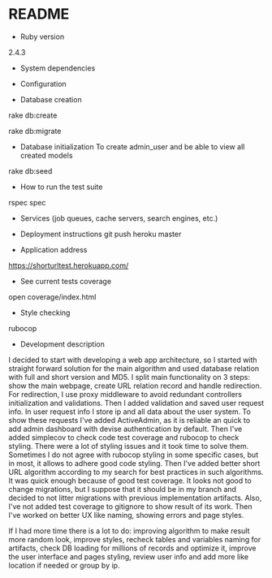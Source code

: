 # README

* Ruby version

2.4.3

* System dependencies

* Configuration

* Database creation

rake db:create

rake db:migrate

* Database initialization
To create admin_user and be able to view all created models

rake db:seed

* How to run the test suite

rspec spec

* Services (job queues, cache servers, search engines, etc.)

* Deployment instructions
git push heroku master

* Application address

https://shorturltest.herokuapp.com/

* See current tests coverage

open coverage/index.html

* Style checking

rubocop

* Development description


I decided to start with developing a web app architecture,
so I started with straight forward solution for the main algorithm and
used database relation with full and short version and MD5. I split
main functionality on 3 steps: show the main webpage, create URL relation
record and handle redirection.
For redirection, I use proxy middleware to avoid redundant controllers
initialization and validations. Then I added validation and saved user
request info.
In user request info I store ip and all data about the user system.
To show these requests I've added ActiveAdmin, as it is reliable an
quick to add admin dashboard with devise authentication by default.
Then I've added simplecov to check code test coverage and rubocop
to check styling. There were a lot of styling issues and it took time
to solve them. Sometimes I do not agree with rubocop styling in some
specific cases, but in most, it allows to adhere good code styling.
Then I've added better short URL algorithm according to my search for
best practices in such algorithms. It was quick enough because of good
test coverage. It looks not good to change migrations, but I suppose
that it should be in my branch and decided to not litter migrations with
previous implementation artifacts.
Also, I've not added test coverage to gitignore to show result of its work.
Then I've worked on better UX like naming, showing errors
and page styles.

If I had more time there is a lot to do: improving algorithm to make
result more random look, improve styles, recheck tables and variables
naming for artifacts, check DB loading for millions of records and optimize
it, improve the user interface and pages styling, review user info and add
more like location if needed or group by ip.
